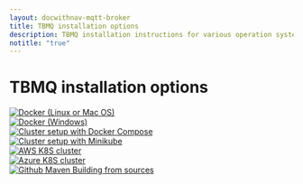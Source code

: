 ```yaml
---
layout: docwithnav-mqtt-broker
title: TBMQ installation options
description: TBMQ installation instructions for various operation systems
notitle: "true"
---
```


<div class="installation-options">
    <div class="install-options-header">
       <div class="install-options-hero">
          <div class="container">
            <div class="install-options-hero-content">
                <h1>TBMQ installation options</h1>
            </div>
            <div class="deployment-container one-line-deployment-container">
                <div class="deployment-div">
                    <div class="container">
                        <div class="deployment-section deployment-on-premise active" id="onPremise">
                           <div class="deployment-cards">
                                <div class="deployment-cards-container">
                                    <div class="deployment-card-block">
                                        <a href="/docs/mqtt-broker/install/docker/">
                                            <span>
                                                <div class="deployment-logo">
                                                    <img width="" src="https://img.tbqa.cloud/install/platform/docker-linux-macos.svg" title="Docker (Linux or Mac OS)" alt="Docker (Linux or Mac OS)">
                                                 </div>
                                            </span>
                                        </a>
                                    </div>
                                    <div class="deployment-card-block">
                                        <a href="/docs/mqtt-broker/install/docker-windows/">
                                            <span>
                                                <div class="deployment-logo">
                                                    <img width="" src="https://img.tbqa.cloud/install/platform/docker-windows.svg" title="Docker (Windows)" alt="Docker (Windows)">
                                                 </div>
                                            </span>
                                        </a>
                                    </div>
                                    <div class="deployment-card-block">
                                        <a href="/docs/mqtt-broker/install/cluster/docker-compose-setup/">
                                            <span>
                                                <div class="deployment-logo">
                                                    <img width="" src="https://img.tbqa.cloud/install/cluster/docker-compose.svg" title="Cluster setup with Docker Compose" alt="Cluster setup with Docker Compose">
                                                 </div>
                                            </span>
                                        </a>
                                    </div>
                                    <div class="deployment-card-block">
                                        <a href="/docs/mqtt-broker/install/cluster/minikube-cluster-setup/">
                                            <span>
                                                <div class="deployment-logo">
                                                    <img width="" src="https://img.tbqa.cloud/install/cluster/minikube.svg" title="Cluster setup with Minikube" alt="Cluster setup with Minikube">
                                                 </div>
                                            </span>
                                        </a>
                                    </div>
                                    <div class="deployment-card-block">
                                        <a href="/docs/mqtt-broker/install/cluster/aws-cluster-setup/">
                                            <span>
                                                <div class="deployment-logo">
                                                    <img width="" src="https://img.tbqa.cloud/install/cloud/eks.svg" title="Cluster setup on EKS" alt="AWS K8S cluster">
                                                 </div>
                                            </span>
                                        </a>
                                    </div>
                                    <div class="deployment-card-block">
                                        <a href="/docs/mqtt-broker/install/cluster/azure-cluster-setup/">
                                            <span>
                                                <div class="deployment-logo">
                                                    <img width="" src="https://img.tbqa.cloud/install/cloud/azure.svg" title="Cluster setup on AKS" alt="Azure K8S cluster">
                                                 </div>
                                            </span>
                                        </a>
                                    </div>
                                    <div class="deployment-card-block">
                                        <a href="/docs/mqtt-broker/install/building-from-source/">
                                            <span>
                                                <div class="deployment-logo">
                                                    <img width="" src="https://img.tbqa.cloud/install/platform/sources.svg" title="Building from sources" alt="Github Maven Building from sources">
                                                 </div>
                                            </span>
                                        </a>
                                    </div>
                               </div>
                            </div>
                        </div>
                    </div>
                </div>
            </div>
          </div>
       </div>
    </div>
</div>
